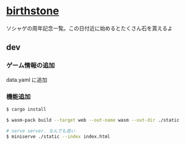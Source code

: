 # [birthstone](https://birthstone.web.app/)

ソシャゲの周年記念一覧。この日付近に始めるとたくさん石を貰えるよ

## dev

### ゲーム情報の追加

data.yaml に追加

### 機能追加

```sh
$ cargo install

$ wasm-pack build --target web --out-name wasm --out-dir ./static

# serve server. なんでも良い
$ miniserve ./static --index index.html
```

